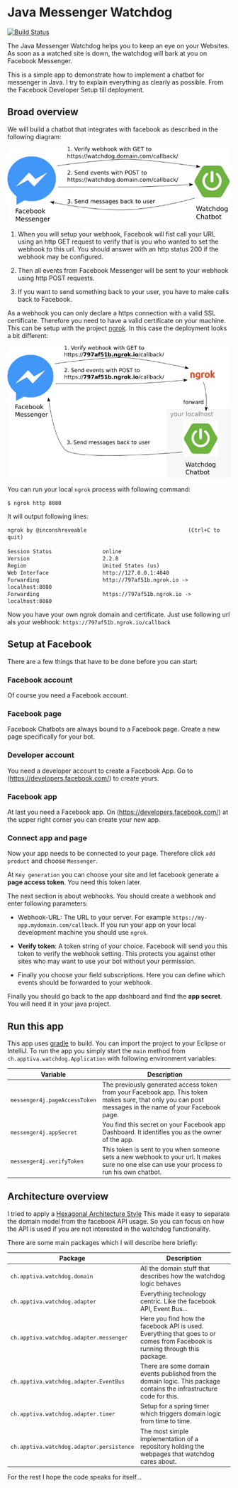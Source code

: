 # Java Messenger Watchdog

[![Build Status](https://travis-ci.org/chatbot-workshop/java-messenger-watchdog.svg?branch=master)](https://travis-ci.org/chatbot-workshop/java-messenger-watchdog)

The Java Messenger Watchdog helps you to keep an eye on your Websites. As soon as a watched site
is down, the watchdog will bark at you on Facebook Messenger.

This is a simple app to demonstrate how to implement a chatbot for messenger in Java. I try to
explain everything as clearly as possible. From the Facebook Developer Setup till deployment.

## Broad overview

We will build a chatbot that integrates with facebook as described in the following diagram:

![Productive Deployment](ProductiveDeployment.png)

1. When you will setup your webhook, Facebook will fist call your URL using an http GET request to 
verify that is you who wanted to set the webhook to this url. You should answer with an http status
200 if the webhook may be configured.

2. Then all events from Facebook Messenger will be sent to your webhook using http POST requests.

3. If you want to send something back to your user, you have to make calls back to Facebook.

As a webhook you can only declare a https connection with a valid SSL certificate. Therefore you need to 
have a valid certificate on your machine. This can be setup with the project [ngrok](https://ngrok.com/).
In this case the deployment looks a bit different:

![Development Deployment](DevelopmentDeployment.png)

You can run your local `ngrok` process with following command:

```
$ ngrok http 8080
```

It will output following lines:

```
ngrok by @inconshreveable                                (Ctrl+C to quit)

Session Status                online
Version                       2.2.8
Region                        United States (us)
Web Interface                 http://127.0.0.1:4040
Forwarding                    http://797af51b.ngrok.io -> localhost:8080
Forwarding                    https://797af51b.ngrok.io -> localhost:8080
```

Now you have your own ngrok domain and certificate. Just use following url als your webhook:
`https://797af51b.ngrok.io/callback`

## Setup at Facebook

There are a few things that have to be done before you can start:

### Facebook account
Of course you need a Facebook account.

### Facebook page
Facebook Chatbots are always bound to a Facebook page. Create a new page specifically for your bot.

### Developer account
You need a developer account to create a Facebook App. Go to (https://developers.facebook.com/) to 
create yours.

### Facebook app
At last you need a Facebook app. On (https://developers.facebook.com/) at the upper right corner
you can create your new app.

### Connect app and page
Now your app needs to be connected to your page. Therefore click `add product` and choose
`Messenger`.

At `Key generation` you can choose your site and let facebook generate a **page access token**. You
need this token later.

The next section is about webhooks. You should create a webhook and enter following parameters:

- Webhook-URL: The URL to your server. For example `https://my-app.mydomain.com/callback`. If you 
  run your app on your local development machine you should use `ngrok`.

- **Verify token**: A token string of your choice. Facebook will send you this token to verify the
  webhook setting. This protects you against other sites who may want to use your bot without your
  permission.

- Finally you choose your field subscriptions. Here you can define which events should be forwarded
  to your webhook.
  
Finally you should go back to the app dashboard and find the **app secret**. You will need it in your
java project.

## Run this app

This app uses [gradle](https://gradle.org/) to build. You can import the project to your Eclipse
or IntelliJ. To run the app you simply start the `main` method from
`ch.apptiva.watchdog.Application` with following environment variables:

| Variable | Description |
| ---- | ---- |
|`messenger4j.pageAccessToken`| The previously generated access token from your Facebook app. This token makes sure, that only you can post messages in the name of your Facebook page. |
|`messenger4j.appSecret`| You find this secret on your Facebook app Dashboard. It identifies you as the owner of the app. |
|`messenger4j.verifyToken`| This token is sent to you when someone sets a new webhook to your url. It makes sure no one else can use your process to run his own chatbot. |

## Architecture overview

I tried to apply a [Hexagonal Architecture Style](http://alistair.cockburn.us/Hexagonal+architecture)
This made it easy to separate the domain model from the facebook API usage. So you can focus on
how the API is used if you are not interested in the watchdog functionality. 

There are some main packages which I will describe here briefly:

| Package | Description |
| ---- | ---- |
|`ch.apptiva.watchdog.domain` | All the domain stuff that describes how the watchdog logic behaves |
|`ch.apptiva.watchdog.adapter` | Everything technology centric. Like the facebook API, Event Bus... |
|`ch.apptiva.watchdog.adapter.messenger` | Here you find how the facebook API is used. Everything that goes to or comes from Facebook is running through this package. |
|`ch.apptiva.watchdog.adapter.EventBus` | There are some domain events published from the domain logic. This package contains the infrastructure code for this. |
|`ch.apptiva.watchdog.adapter.timer` | Setup for a spring timer which triggers domain logic from time to time. |
|`ch.apptiva.watchdog.adapter.persistence` | The most simple implementation of a repository holding the webpages that watchdog cares about. |

For the rest I hope the code speaks for itself...
